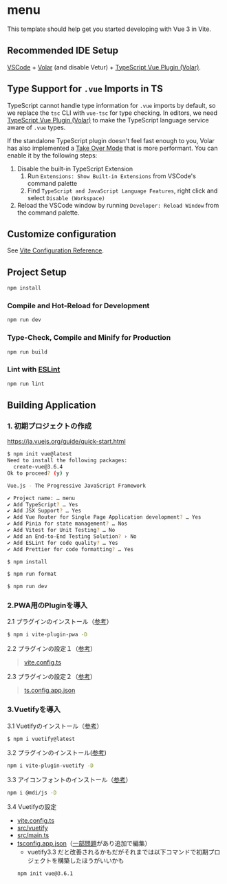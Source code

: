 # menu

This template should help get you started developing with Vue 3 in Vite.

## Recommended IDE Setup

[VSCode](https://code.visualstudio.com/) + [Volar](https://marketplace.visualstudio.com/items?itemName=Vue.volar) (and disable Vetur) + [TypeScript Vue Plugin (Volar)](https://marketplace.visualstudio.com/items?itemName=Vue.vscode-typescript-vue-plugin).

## Type Support for `.vue` Imports in TS

TypeScript cannot handle type information for `.vue` imports by default, so we replace the `tsc` CLI with `vue-tsc` for type checking. In editors, we need [TypeScript Vue Plugin (Volar)](https://marketplace.visualstudio.com/items?itemName=Vue.vscode-typescript-vue-plugin) to make the TypeScript language service aware of `.vue` types.

If the standalone TypeScript plugin doesn't feel fast enough to you, Volar has also implemented a [Take Over Mode](https://github.com/johnsoncodehk/volar/discussions/471#discussioncomment-1361669) that is more performant. You can enable it by the following steps:

1. Disable the built-in TypeScript Extension
    1) Run `Extensions: Show Built-in Extensions` from VSCode's command palette
    2) Find `TypeScript and JavaScript Language Features`, right click and select `Disable (Workspace)`
2. Reload the VSCode window by running `Developer: Reload Window` from the command palette.

## Customize configuration

See [Vite Configuration Reference](https://vitejs.dev/config/).

## Project Setup

```sh
npm install
```

### Compile and Hot-Reload for Development

```sh
npm run dev
```

### Type-Check, Compile and Minify for Production

```sh
npm run build
```

### Lint with [ESLint](https://eslint.org/)

```sh
npm run lint
```

## Building Application

### 1. 初期プロジェクトの作成

https://ja.vuejs.org/guide/quick-start.html

```sh
$ npm init vue@latest
Need to install the following packages:
  create-vue@3.6.4
Ok to proceed? (y) y

Vue.js - The Progressive JavaScript Framework

✔ Project name: … menu
✔ Add TypeScript? … Yes
✔ Add JSX Support? … Yes
✔ Add Vue Router for Single Page Application development? … Yes
✔ Add Pinia for state management? … Nos
✔ Add Vitest for Unit Testing? … No
✔ Add an End-to-End Testing Solution? › No
✔ Add ESLint for code quality? … Yes
✔ Add Prettier for code formatting? … Yes
```

```sh
$ npm install
```
```sh
$ npm run format
```
```sh
$ npm run dev
```

### 2.PWA用のPluginを導入

2.1 プラグインのインストール（[参考](https://vite-pwa-org.netlify.app/guide/#installing-vite-plugin-pwa)）
```sh
$ npm i vite-plugin-pwa -D
```

2.2 プラグインの設定１（[参考](https://vite-pwa-org.netlify.app/guide/#configuring-vite-plugin-pwa)）
> [vite.config.ts](vite.config.ts)

2.3 プラグインの設定２（[参考](https://vite-pwa-org.netlify.app/guide/faq.html#ide-errors-cannot-find-module-ts2307)）
> [ts.config.app.json](tsconfig.app.json)

### 3.Vuetifyを導入

3.1 Vuetifyのインストール（[参考](https://vuetifyjs.com/en/getting-started/installation/#manual-steps)）

```sh
$ npm i vuetify@latest
```

3.2 プラグインのインストール([参考](https://vuetifyjs.com/en/features/treeshaking/#automatic-treeshaking))

```sh
npm i vite-plugin-vuetify -D
```

3.3 アイコンフォントのインストール（[参考](https://vuetifyjs.com/en/features/icon-fonts/#material-design-icons-js-svg)）

```sh
npm i @mdi/js -D
```

3.4 Vuetifyの設定

- [vite.config.ts](vite.config.ts)
- [src/vuetify](src/vuetify/index.ts)
- [src/main.ts](src/main.ts)
- [tsconfig.app.json](tsconfig.app.json)（[一部問題](https://github.com/vuejs/tsconfig/blob/v0.4.0/README.md#migrating-from-typescript--50)があり追加で編集）
  - vuetify3.3 だと改善されるかもだがそれまでは以下コマンドで初期プロジェクトを構築したほうがいいかも
  ```sh
  npm init vue@3.6.1
  ```